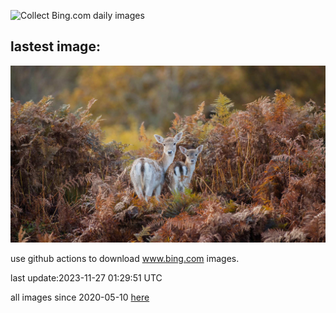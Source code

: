 ![Collect Bing.com daily images](https://github.com/counter2015/bing-daily-images/workflows/Collect%20Bing.com%20daily%20images/badge.svg)
## lastest image:
![](images/BradgateFallow.jpg)

use github actions to download www.bing.com images.

last update:2023-11-27 01:29:51 UTC

all images since 2020-05-10 [here](https://github.com/counter2015/bing-daily-images/tree/master/images) 
